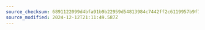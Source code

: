```yaml
---
source_checksum: 6891122099d4bfa91b9b22959d54813984c7442ff2c6119957b9f730b27e9906
source_modified: 2024-12-12T21:11:49.587Z
---
```


